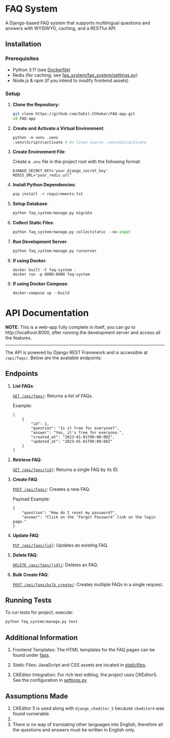 # FAQ System

A Django-based FAQ system that supports multilingual questions and answers with WYSIWYG, caching, and a RESTful API.

## Installation

### Prerequisites

- Python 3.11 (see [Dockerfile](Dockerfile))
- Redis (for caching; see [faq_system/faq_system/settings.py](faq_system/faq_system/settings.py))
- Node.js & npm (if you intend to modify frontend assets)

### Setup

1. **Clone the Repository:**

   ```sh
   git clone https://github.com/Sahil-Chhoker/FAQ-app.git
   cd FAQ-app
   ```

2. **Create and Activate a Virtual Environment**:
   
    ```python
    python -m venv .venv
    .venv\Scripts\activate # On linux source .venv/bin/activate
    ```

3. **Create Environment File**:

    Create a `.env` file in the project root with the following format:
    ```
    DJANGO_SECRET_KEY='your_django_secret_key'
    REDIS_URL="your_redis_url"
    ```

4. **Install Python Dependencies**:

    ```python
    pip install -r requirements.txt
    ```

5. **Setup Database**:

    ```python
    python faq_system/manage.py migrate
    ```

6. **Collect Static Files**:

    ```python
    python faq_system/manage.py collectstatic --no-input
    ```

7. **Run Development Server**:

    ```python
    python faq_system/manage.py runserver
    ```

8. **If using Docker**:

    ```
    docker built -t faq-system .
    docker run -p 8000:8000 faq-system
    ```

9. **If using Docker Compose**:

    ```
    docker-compose up --build
    ```

# API Documentation

**NOTE**: This is a web-app fully complete in itself, you can go to http://localhost:8000, after running the development server and access all the features.

---

The API is powered by Django REST Framework and is accessible at `/api/faqs/`. Below are the available endpoints:

## Endpoints

1. **List FAQs**:

    [`GET /api/faqs/`](faq_system/faqs/views.py): Returns a list of FAQs.

    Example:
    ```
    [
        {
            "id": 1,
            "question": "Is it free for everyone?",
            "answer": "Yes, it's free for everyone.",
            "created_at": "2023-01-01T00:00:00Z",
            "updated_at": "2023-01-01T00:00:00Z"
        }
    ]
    ```

2. **Retrieve FAQ**:

    [`GET /api/faqs/{id}`](faq_system/faqs/views.py): Returns a single FAQ by its ID.

3. **Create FAQ**:

    [`POST /api/faqs/`](faq_system/faqs/views.py): Creates a new FAQ.

    Payload Example:

    ```
    {
        "question": "How do I reset my password?",
        "answer": "Click on the ‘Forgot Password’ link on the login page."
    }
    ```

4. **Update FAQ**:

    [`PUT /api/faqs/{id}`](faq_system/faqs/views.py): Updates an existing FAQ.

5. **Delete FAQ**:

   [`DELETE /api/faqs/{id}/`](faq_system/faqs/views.py): Deletes an FAQ.

6. **Bulk Create FAQ**:
   
   [`POST /api/faqs/bulk_create/`](faq_system/faqs/views.py): Creates multiple FAQs in a single request.


## Running Tests

To run tests for project, execute:
```python
python faq_system/manage.py test
```

## Additional Information

1. Frontend Templates:
    The HTML templates for the FAQ pages can be found under [faqs](faq_system/templates/faqs).

2. Static Files:
    JavaScript and CSS assets are located in [staticfiles](faq_system/staticfiles).

3. CKEditor Integration:
    For rich text editing, the project uses CKEditor5. See the configuration in [settings.py](faq_system/faq_system/settings.py)


## Assumptions Made
1. CKEditor 5 is used along with `django_ckeditor_5` because `ckeditor4` was found vurnerable.
2. 
3. There is no way of translating other languages into English, therefore all the questions and answers must be written in English only.